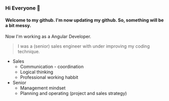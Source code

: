 ### Hi Everyone 👋
#### Welcome to my github. I'm now updating my github. So, something will be a bit messy. 
Now I'm working as a Angular Developer.

> I was a (senior) sales engineer with under improving my coding technique.
* Sales
  * Communication - coordination 
  * Logical thinking
  * Professional working habbit
* Senior
  * Management mindset
  * Planning and operating (project and sales strategy)
<!--
**Jarimnark/Jarimnark** is a ✨ _special_ ✨ repository because its `README.md` (this file) appears on your GitHub profile.

Here are some ideas to get you started:

- 🔭 I’m currently working on ...
- 🌱 I’m currently learning ...
- 👯 I’m looking to collaborate on ...
- 🤔 I’m looking for help with ...
- 💬 Ask me about ...
- 📫 How to reach me: ...
- 😄 Pronouns: ...
- ⚡ Fun fact: ...
-->
